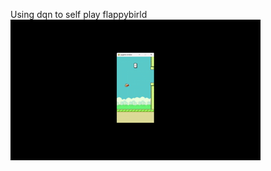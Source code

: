 
Using dqn to self play flappybirld  
![Demo](videos/Untitled%20video%20-%20Made%20with%20Clipchamp%20%283%29%20%281%29.gif)
